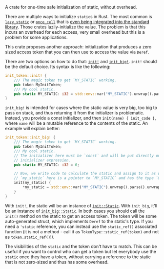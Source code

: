 A crate for one-time safe initialization of static, without overhead.

There are multiple ways to initialize `static`s in Rust. The most common is [`lazy_static`](https://docs.rs/lazy_static) or [`once_cell`](https://docs.rs/once_cell) that is [even being integrated into the standard library](https://doc.rust-lang.org/nightly/std/cell/struct.LazyCell.html). Those crates lazily-initialize the value. The problem is that this incurs an overhead for each access, very small overhead but this is a problem for some applications.

This crate proposes another approach: initialization that produces a zero sized access token that you can then use to access the value via `Deref`.

There are two options on how to do that: [`init!`](https://docs.rs/init-token/latest/init_token/macro.init.html) and [`init_big!`](https://docs.rs/init-token/latest/init_token/macro.init.html). `init!` should be the default choice. Its syntax is like the following:

```rust
init_token::init! {
    /// The magic token to get `MY_STATIC` working.
    pub token MyInitToken;
    /// My cool static.
    pub static MY_STATIC: i32 = std::env::var("MY_STATIC").unwrap().parse().unwrap();
}
```

`init_big!` is intended for cases where the static value is very big, too big to pass on stack, and thus returning it from the initializer is problematic. Instead, you provide a const initializer, and then `init(name) { init_code }`, where `name` will be a mutable reference to the contents of the static. An example will explain better:

```rust
init_token::init_big! {
    /// The magic token to get `MY_STATIC` working.
    pub token MyInitToken;
    /// My cool static.
    // The initializer here must be `const` and will be put directly on the `static`'s
    // initializer expression.
    pub static MY_STATIC: i32 = 0;

    // Now, we write code to calculate the static and assign to it as we wish.
    // `my_static` here is a pointer to `MY_STATIC` and has the type `&mut i32`.
    init(my_static) {
        *my_static = std::env::var("MY_STATIC").unwrap().parse().unwrap();
    }
}
```

With `init!`, the static will be an instance of [`init::Static`](https://docs.rs/init-token/latest/init_token/init/struct.Static.html). With `init_big`, it'll be an instance of [`init_big::Static`](https://docs.rs/init-token/latest/init_token/init_big/struct.Static.html). In both cases you should call the `init()` method on the static to get an access token. The token will be some auto-generated struct, which implements `Deref` to the static's type. If you need a `'static` reference, you can instead use the `static_ref()` associated function (it is not a method - call it as `TokenType::static_ref(token)` and not as `token.static_ref()`!).

The visibilities of the `static` and the token don't have to match. This can be useful if you want to control who can get a token but let everybody use the `static` once they have a token, without carrying a reference to the static that is not zero-sized and thus has some overhead.
